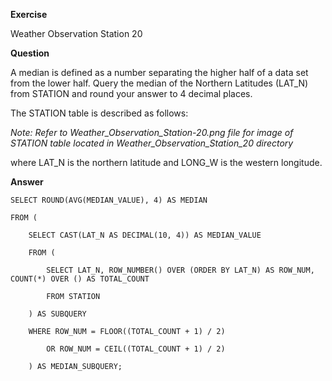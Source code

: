 **Exercise**

Weather Observation Station 20

**Question**

A median is defined as a number separating the higher half of a data set from the lower half. Query the median of the Northern Latitudes (LAT_N) from STATION and round your answer to 4 decimal places.

The STATION table is described as follows:

*Note: Refer to Weather_Observation_Station-20.png file for image of STATION table located in Weather_Observation_Station_20 directory*

where LAT_N is the northern latitude and LONG_W is the western longitude.

**Answer**

	SELECT ROUND(AVG(MEDIAN_VALUE), 4) AS MEDIAN

	FROM (
  
		SELECT CAST(LAT_N AS DECIMAL(10, 4)) AS MEDIAN_VALUE
  
		FROM (

			SELECT LAT_N, ROW_NUMBER() OVER (ORDER BY LAT_N) AS ROW_NUM, COUNT(*) OVER () AS TOTAL_COUNT

			FROM STATION

		) AS SUBQUERY

		WHERE ROW_NUM = FLOOR((TOTAL_COUNT + 1) / 2)

			OR ROW_NUM = CEIL((TOTAL_COUNT + 1) / 2)

		) AS MEDIAN_SUBQUERY;


